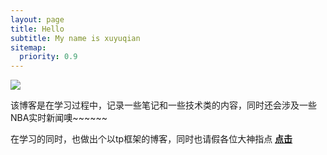 ```yaml
---
layout: page
title: Hello
subtitle: My name is xuyuqian
sitemap:
  priority: 0.9
---
```


<img src="{{ '/assets/img/26.jpg' | prepend: site.baseurl }}" id="about-img">

<div id="describe-text">
	<p>该博客是在学习过程中，记录一些笔记和一些技术类的内容，同时还会涉及一些NBA实时新闻噢~~~~~~
	</p>
	<p>在学习的同时，也做出个以tp框架的博客，同时也请假各位大神指点 <strong> <a href="http://106.53.100.181/"> 点击</a> </strong></p>
</div>